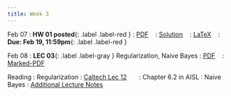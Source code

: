 ```yaml
---
title: Week 3
---
```


Feb 07
: **HW 01 posted**{: .label .label-red }
  : [PDF](homeworks/HW01/HW01.pdf) &nbsp;&nbsp;
  : [Solution](#) &nbsp;&nbsp;
  : [LaTeX](homeworks/HW01/template.tex) &nbsp;&nbsp;
: **Due: Feb 19, 11:59pm**{: .label .label-red }

Feb 08
: **LEC 03**{: .label .label-gray } Regularization, Naive Bayes
  : [PDF](lectures/03-naive-bayes/Lec03.pdf) &nbsp;&nbsp;
  : [Marked-PDF](#)


Reading
: Regularization 
  : [Caltech Lec 12](https://work.caltech.edu/lectures.html#lectures) &nbsp;&nbsp;&nbsp;&nbsp;&nbsp;
  : Chapter 6.2 in AISL
: Naive Bayes
  : [Additional Lecture Notes](https://www.chrismusco.com/machinelearning2024_grad/lectures/naive_bayes_extra.pdf)